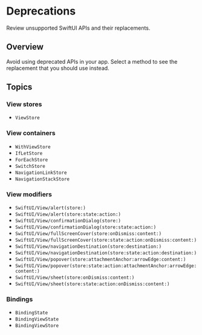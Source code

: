 # Deprecations

Review unsupported SwiftUI APIs and their replacements.

## Overview

Avoid using deprecated APIs in your app. Select a method to see the replacement that you should use instead.

## Topics

### View stores

- ``ViewStore``

### View containers

- ``WithViewStore``
- ``IfLetStore``
- ``ForEachStore``
- ``SwitchStore``
- ``NavigationLinkStore``
- ``NavigationStackStore``

### View modifiers

- ``SwiftUI/View/alert(store:)``
- ``SwiftUI/View/alert(store:state:action:)``
- ``SwiftUI/View/confirmationDialog(store:)``
- ``SwiftUI/View/confirmationDialog(store:state:action:)``
- ``SwiftUI/View/fullScreenCover(store:onDismiss:content:)``
- ``SwiftUI/View/fullScreenCover(store:state:action:onDismiss:content:)``
- ``SwiftUI/View/navigationDestination(store:destination:)``
- ``SwiftUI/View/navigationDestination(store:state:action:destination:)``
- ``SwiftUI/View/popover(store:attachmentAnchor:arrowEdge:content:)``
- ``SwiftUI/View/popover(store:state:action:attachmentAnchor:arrowEdge:content:)``
- ``SwiftUI/View/sheet(store:onDismiss:content:)``
- ``SwiftUI/View/sheet(store:state:action:onDismiss:content:)``

### Bindings

- ``BindingState``
- ``BindingViewState``
- ``BindingViewStore``
